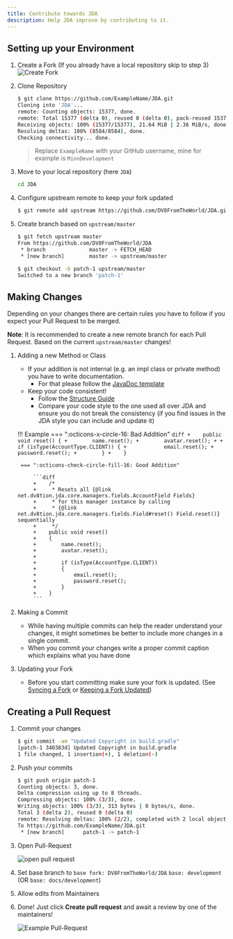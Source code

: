 ```yaml
---
title: Contribute towards JDA
description: Help JDA improve by contributing to it.
---
```


## Setting up your Environment


1. Create a Fork (If you already have a local repository skip to step 3)  
    ![Create Fork](https://i.imgur.com/DqDWls4.png)

2. Clone Repository
   
    ```sh
    $ git clone https://github.com/ExampleName/JDA.git
    Cloning into 'JDA'...
    remote: Counting objects: 15377, done.
    remote: Total 15377 (delta 0), reused 0 (delta 0), pack-reused 15377
    Receiving objects: 100% (15377/15377), 21.64 MiB | 2.36 MiB/s, done.
    Resolving deltas: 100% (8584/8584), done.
    Checking connectivity... done.
    ```  
   
    > Replace `ExampleName` with your GitHub username, mine for example is `MinnDevelopment`

3. Move to your local repository (here `JDA`)
    
    ```sh
    cd JDA
    ```

4. Configure upstream remote to keep your fork updated
    
    ```sh
    $ git remote add upstream https://github.com/DV8FromTheWorld/JDA.git
    ```

5. Create branch based on `upstream/master`
    
    ```sh
    $ git fetch upstream master
    From https://github.com/DV8FromTheWorld/JDA
     * branch              master -> FETCH_HEAD
     * [new branch]        master -> upstream/master

    $ git checkout -b patch-1 upstream/master
    Switched to a new branch 'patch-1'
    ```

## Making Changes

Depending on your changes there are certain rules you have to follow if you expect
your Pull Request to be merged.

**Note**: It is recommended to create a new remote branch for each Pull Request. 
Based on the current `upstream/master` changes!

1. Adding a new Method or Class
    - If your addition is not internal (e.g. an impl class or private method) you have to write documentation.
        - For that please follow the [JavaDoc template](structure-guide.md#javadoc)
    - Keep your code consistent!
        - Follow the [Structure Guide](structure-guide.md)
        - Compare your code style to the one used all over JDA and ensure you
          do not break the consistency (if you find issues in the JDA style you can include and update it)
     
    !!! Example
        === ":octicons-x-circle-16: Bad Addition"
            ```diff
            +    public void reset() {
            +        name.reset();
            +        avatar.reset();
            +
            +        if (isType(AccountType.CLIENT)) {
            +            email.reset();
            +            password.reset();
            +        }
            +    }
            ```

        === ":octicons-check-circle-fill-16: Good Addition"

            ```diff
            +    /*
            +     * Resets all {@link net.dv8tion.jda.core.managers.fields.AccountField Fields}
            +     * for this manager instance by calling
            +     * {@link net.dv8tion.jda.core.managers.fields.Field#reset() Field.reset()} sequentially
            +     */
            +    public void reset() 
            +    {
            +        name.reset();
            +        avatar.reset();
            +
            +        if (isType(AccountType.CLIENT)) 
            +        {
            +            email.reset();
            +            password.reset();
            +        }
            +    }
            ```

2. Making a Commit
    - While having multiple commits can help the reader understand your changes, it might sometimes be
      better to include more changes in a single commit.
    - When you commit your changes write a proper commit caption which explains what you have done

3. Updating your Fork
    - Before you start committing make sure your fork is updated.
      (See [Syncing a Fork](https://help.github.com/articles/syncing-a-fork/)
      or [Keeping a Fork Updated](https://robots.thoughtbot.com/keeping-a-github-fork-updated))

## Creating a Pull Request

1. Commit your changes
    
    ```sh
    $ git commit -am "Updated Copyright in build.gradle"
    [patch-1 340383d] Updated Copyright in build.gradle
    1 file changed, 1 insertion(+), 1 deletion(-)
    ```

2. Push your commits

    ```sh
    $ git push origin patch-1
    Counting objects: 3, done.
    Delta compression using up to 8 threads.
    Compressing objects: 100% (3/3), done.
    Writing objects: 100% (3/3), 313 bytes | 0 bytes/s, done.
    Total 3 (delta 2), reused 0 (delta 0)
    remote: Resolving deltas: 100% (2/2), completed with 2 local objects.
    To https://github.com/ExampleName/JDA.git
     * [new branch]      patch-1 -> patch-1
    ```

3. Open Pull-Request

    ![open pull request](https://i.imgur.com/YpRISyh.png)

4. Set base branch to 
    `base fork: DV8FromTheWorld/JDA` `base: development` (OR `base: docs/development`)

5. Allow edits from Maintainers

6. Done! Just click **Create pull request** and await a review by one of the maintainers!

    ![Example Pull-Request](https://i.imgur.com/ELZJSn2.png)
